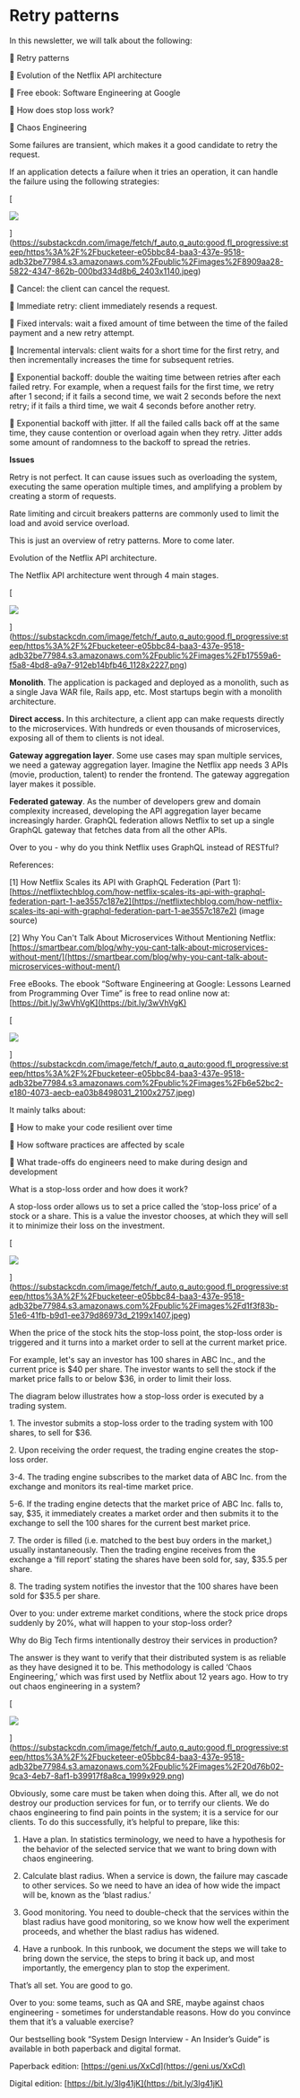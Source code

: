 # Retry patterns
In this newsletter, we will talk about the following:

🔹 Retry patterns

🔹 Evolution of the Netflix API architecture

🔹 Free ebook: Software Engineering at Google

🔹 How does stop loss work?

🔹 Chaos Engineering

Some failures are transient, which makes it a good candidate to retry the request.

If an application detects a failure when it tries an operation, it can handle the failure using the following strategies:

[

![](_assets/https%3A%2F%2Fbucketeer-e05bbc84-baa3-437e-9518-adb32be77984.s3.amazonaws.com%2Fpublic%2Fimages%2F89.jpg)


](https://substackcdn.com/image/fetch/f_auto,q_auto:good,fl_progressive:steep/https%3A%2F%2Fbucketeer-e05bbc84-baa3-437e-9518-adb32be77984.s3.amazonaws.com%2Fpublic%2Fimages%2F8909aa28-5822-4347-862b-000bd334d8b6_2403x1140.jpeg)

🔹 Cancel: the client can cancel the request. 

🔹 Immediate retry: client immediately resends a request.

🔹 Fixed intervals: wait a fixed amount of time between the time of the failed payment and a new retry attempt.

🔹 Incremental intervals: client waits for a short time for the first retry, and then incrementally increases the time for subsequent retries.

🔹 Exponential backoff: double the waiting time between retries after each failed retry. For example, when a request fails for the first time, we retry after 1 second; if it fails a second time, we wait 2 seconds before the next retry; if it fails a third time, we wait 4 seconds before another retry.

🔹 Exponential backoff with jitter. If all the failed calls back off at the same time, they cause contention or overload again when they retry. Jitter adds some amount of randomness to the backoff to spread the retries.

**Issues**

Retry is not perfect. It can cause issues such as overloading the system, executing the same operation multiple times, and amplifying a problem by creating a storm of requests.

Rate limiting and circuit breakers patterns are commonly used to limit the load and avoid service overload.

This is just an overview of retry patterns. More to come later.

Evolution of the Netflix API architecture.

The Netflix API architecture went through 4 main stages. 

[

![](_assets/https%3A%2F%2Fbucketeer-e05bbc84-baa3-437e-9518-adb32be77984.s3.amazonaws.com%2Fpublic%2Fimages%2Fb1.png)


](https://substackcdn.com/image/fetch/f_auto,q_auto:good,fl_progressive:steep/https%3A%2F%2Fbucketeer-e05bbc84-baa3-437e-9518-adb32be77984.s3.amazonaws.com%2Fpublic%2Fimages%2Fb17559a6-f5a8-4bd8-a9a7-912eb14bfb46_1128x2227.png)

**Monolith**. The application is packaged and deployed as a monolith, such as a single Java WAR file, Rails app, etc. Most startups begin with a monolith architecture.

**Direct access.** In this architecture, a client app can make requests directly to the microservices. With hundreds or even thousands of microservices, exposing all of them to clients is not ideal.

**Gateway aggregation layer**. Some use cases may span multiple services, we need a gateway aggregation layer. Imagine the Netflix app needs 3 APIs  (movie, production, talent) to render the frontend. The gateway aggregation layer makes it possible.

**Federated gateway**. As the number of developers grew and domain complexity increased, developing the API aggregation layer became increasingly harder. GraphQL federation allows Netflix to set up a single GraphQL gateway that fetches data from all the other APIs.

Over to you - why do you think Netflix uses GraphQL instead of RESTful?

References: 

\[1\] How Netflix Scales its API with GraphQL Federation (Part 1): [https://netflixtechblog.com/how-netflix-scales-its-api-with-graphql-federation-part-1-ae3557c187e2](https://netflixtechblog.com/how-netflix-scales-its-api-with-graphql-federation-part-1-ae3557c187e2) (image source)

\[2\] Why You Can't Talk About Microservices Without Mentioning Netflix: [https://smartbear.com/blog/why-you-cant-talk-about-microservices-without-ment/](https://smartbear.com/blog/why-you-cant-talk-about-microservices-without-ment/)

Free eBooks. The ebook “Software Engineering at Google: Lessons Learned from Programming Over Time” is free to read online now at: [https://bit.ly/3wVhVgK](https://bit.ly/3wVhVgK)

[

![](_assets/https%3A%2F%2Fbucketeer-e05bbc84-baa3-437e-9518-adb32be77984.s3.amazonaws.com%2Fpublic%2Fimages%2Fb6.jpg)


](https://substackcdn.com/image/fetch/f_auto,q_auto:good,fl_progressive:steep/https%3A%2F%2Fbucketeer-e05bbc84-baa3-437e-9518-adb32be77984.s3.amazonaws.com%2Fpublic%2Fimages%2Fb6e52bc2-e180-4073-aecb-ea03b8498031_2100x2757.jpeg)

It mainly talks about:

🔹 How to make your code resilient over time

🔹 How software practices are affected by scale

🔹 What trade-offs do engineers need to make during design and development

What is a stop-loss order and how does it work? 

A stop-loss order allows us to set a price called the ‘stop-loss price’ of a stock or a share. This is a value the investor chooses, at which they will sell it to minimize their loss on the investment.

[

![](_assets/https%3A%2F%2Fbucketeer-e05bbc84-baa3-437e-9518-adb32be77984.s3.amazonaws.com%2Fpublic%2Fimages%2Fd1.jpg)


](https://substackcdn.com/image/fetch/f_auto,q_auto:good,fl_progressive:steep/https%3A%2F%2Fbucketeer-e05bbc84-baa3-437e-9518-adb32be77984.s3.amazonaws.com%2Fpublic%2Fimages%2Fd1f3f83b-51e6-41fb-b9d1-ee379d86973d_2199x1407.jpeg)

When the price of the stock hits the stop-loss point, the stop-loss order is triggered and it turns into a market order to sell at the current market price.

For example, let's say an investor has 100 shares in ABC Inc., and the current price is $40 per share. The investor wants to sell the stock if the market price falls to or below $36, in order to limit their loss.

The diagram below illustrates how a stop-loss order is executed by a trading system.

1\. The investor submits a stop-loss order to the trading system with 100 shares, to sell for $36.

2\. Upon receiving the order request, the trading engine creates the stop-loss order.

3-4. The trading engine subscribes to the market data of ABC Inc. from the exchange and monitors its real-time market price.

5-6. If the trading engine detects that the market price of ABC Inc. falls to, say, $35, it immediately creates a market order and then submits it to the exchange to sell the 100 shares for the current best market price.

7\. The order is filled (i.e. matched to the best buy orders in the market,) usually instantaneously. Then the trading engine receives from the exchange a ‘fill report’ stating the shares have been sold for, say, $35.5 per share.

8\. The trading system notifies the investor that the 100 shares have been sold for $35.5 per share.

Over to you: under extreme market conditions, where the stock price drops suddenly by 20%, what will happen to your stop-loss order?

Why do Big Tech firms intentionally destroy their services in production?

The answer is they want to verify that their distributed system is as reliable as they have designed it to be. This methodology is called ‘Chaos Engineering,’ which was first used by Netflix about 12 years ago. How to try out chaos engineering in a system?

[

![](_assets/https%3A%2F%2Fbucketeer-e05bbc84-baa3-437e-9518-adb32be77984.s3.amazonaws.com%2Fpublic%2Fimages%2F20.png)


](https://substackcdn.com/image/fetch/f_auto,q_auto:good,fl_progressive:steep/https%3A%2F%2Fbucketeer-e05bbc84-baa3-437e-9518-adb32be77984.s3.amazonaws.com%2Fpublic%2Fimages%2F20d76b02-9ca3-4eb7-8af1-b39917f8a8ca_1999x929.png)

Obviously, some care must be taken when doing this. After all, we do not destroy our production services for fun, or to terrify our clients. We do chaos engineering to find pain points in the system; it is a service for our clients. To do this successfully, it’s helpful to prepare, like this: 

1.  Have a plan. In statistics terminology, we need to have a hypothesis for the behavior of the selected service that we want to bring down with chaos engineering.
    
2.  Calculate blast radius. When a service is down, the failure may cascade to other services. So we need to have an idea of how wide the impact will be, known as the ‘blast radius.’
    
3.  Good monitoring. You need to double-check that the services within the blast radius have good monitoring, so we know how well the experiment proceeds, and whether the blast radius has widened. 
    
4.  Have a runbook. In this runbook, we document the steps we will take to bring down the service, the steps to bring it back up, and most importantly, the emergency plan to stop the experiment.
    

That’s all set. You are good to go.

Over to you: some teams, such as QA and SRE, maybe against chaos engineering - sometimes for understandable reasons. How do you convince them that it’s a valuable exercise?

Our bestselling book “System Design Interview - An Insider’s Guide” is available in both paperback and digital format.

Paperback edition: [https://geni.us/XxCd](https://geni.us/XxCd)

Digital edition: [https://bit.ly/3lg41jK](https://bit.ly/3lg41jK)